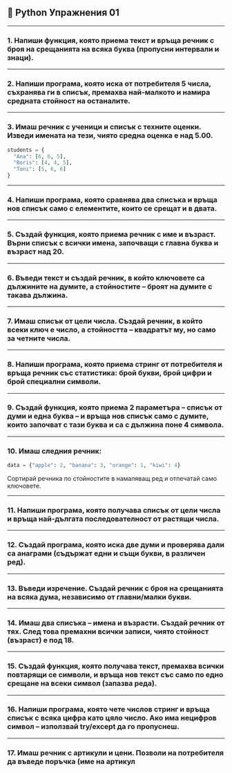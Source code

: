## 🧠 Python Упражнения 01

---

### 1. Напиши функция, която приема текст и връща речник с броя на срещанията на всяка буква (пропусни интервали и знаци).

---

### 2. Напиши програма, която иска от потребителя 5 числа, съхранява ги в списък, премахва най-малкото и намира средната стойност на останалите.

---

### 3. Имаш речник с ученици и списък с техните оценки. Изведи имената на тези, чиято средна оценка е над 5.00.  
```python
students = {
  "Ana": [6, 6, 5],
  "Boris": [4, 4, 5],
  "Toni": [5, 6, 6]
}
```

---

### 4. Напиши програма, която сравнява два списъка и връща нов списък само с елементите, които се срещат и в двата.

---

### 5. Създай функция, която приема речник с име и възраст. Върни списък с всички имена, започващи с главна буква и възраст над 20.

---

### 6. Въведи текст и създай речник, в който ключовете са дължините на думите, а стойностите – броят на думите с такава дължина.

---

### 7. Имаш списък от цели числа. Създай речник, в който всеки ключ е число, а стойността – квадратът му, но само за четните числа.

---

### 8. Напиши програма, която приема стринг от потребителя и връща речник със статистика: брой букви, брой цифри и брой специални символи.

---

### 9. Създай функция, която приема 2 параметъра – списък от думи и една буква – и връща нов списък само с думите, които започват с тази буква и са с дължина поне 4 символа.

---

### 10. Имаш следния речник:  
```python
data = {"apple": 2, "banana": 3, "orange": 1, "kiwi": 4}
```  
Сортирай речника по стойностите в намаляващ ред и отпечатай само ключовете.

---

### 11. Напиши програма, която получава списък от цели числа и връща най-дългата последователност от растящи числа.

---

### 12. Създай програма, която иска две думи и проверява дали са анаграми (съдържат едни и същи букви, в различен ред).

---

### 13. Въведи изречение. Създай речник с броя на срещанията на всяка дума, независимо от главни/малки букви.

---

### 14. Имаш два списъка – имена и възрасти. Създай речник от тях. След това премахни всички записи, чиято стойност (възраст) е под 18.

---

### 15. Създай функция, която получава текст, премахва всички повтарящи се символи, и връща нов текст със само по едно срещане на всеки символ (запазва реда).

---

### 16. Напиши програма, която чете числов стринг и връща списък с всяка цифра като цяло число. Ако има нецифров символ – използвай try/except да го пропуснеш.

---

### 17. Имаш речник с артикули и цени. Позволи на потребителя да въведе поръчка (име на артикул
